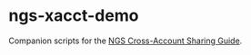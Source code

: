 # ngs-xacct-demo

Companion scripts for the [NGS Cross-Account Sharing Guide](https://github.com/ConnectEverything/ngs-xacct-guide).

